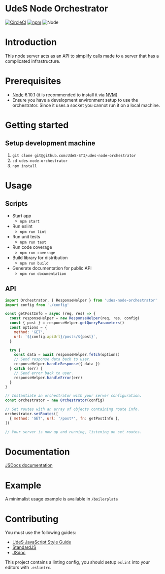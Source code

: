 UdeS Node Orchestrator
======================

[![CircleCI](https://circleci.com/gh/UdeS-STI/udes-node-orchestrator/tree/master.svg?style=svg&circle-token=2bf1290ed52937519d0b7e67dccd4ad10a002a74)](https://circleci.com/gh/UdeS-STI/udes-node-orchestrator/tree/master)
[![npm](https://img.shields.io/npm/v/udes-node-orchestrator.svg?style=flat-square)](https://www.npmjs.com/package/udes-node-orchestrator)
![Node](https://img.shields.io/badge/node-6.10.1-brightgreen.svg)

# Introduction
This node server acts as an API to simplify calls made to a server that has a
complicated infrastructure.

# Prerequisites
* [Node](https://nodejs.org) 6.10.1 (it is recommended to install it via
[NVM](https://github.com/creationix/nvm))
* Ensure you have a development environment setup to use the orchestrator.
Since it uses a socket you cannot run it on a local machine.

# Getting started
## Setup development machine
1. `git clone git@github.com:UdeS-STI/udes-node-orchestrator`
2. `cd udes-node-orchestrator`
3. `npm install`

# Usage
## Scripts
* Start app
  * `npm start`
* Run eslint
  * `npm run lint`
* Run unit tests
  * `npm run test`
* Run code coverage
  * `npm run coverage`
* Build library for distribution
  * `npm run build`
* Generate documentation for public API
  * `npm run documentation`

## API
```javascript
import Orchestrator, { ResponseHelper } from 'udes-node-orchestrator'
import config from './config'

const getPostInfo = async (req, res) => {
  const responseHelper = new ResponseHelper(req, res, config)
  const { post } = responseHelper.getQueryParameters()
  const options = {
    method: 'GET',
    url: `${config.apiUrl}/posts/${post}`,
  }

  try {
    const data = await responseHelper.fetch(options)
    // Send response data back to user.
    responseHelper.handleResponse({ data })
  } catch (err) {
    // Send error back to user.
    responseHelper.handleError(err)
  }
}

// Instantiate an orchestrator with your server configuration.
const orchestrator = new Orchestrator(config)

// Set routes with an array of objects containing route info.
orchestrator.setRoutes([
  { method: 'GET', url: '/post*', fn: getPostInfo },
])

// Your server is now up and running, listening on set routes.
```

# Documentation
[JSDocs documentation](http://UdeS-STI.github.io/udes-node-orchestrator)

# Example
A minimalist usage example is available in `/boilerplate`

# Contributing
You must use the following guides:
* [UdeS JavaScript Style Guide](https://www.npmjs.com/package/eslint-config-udes)
* [StandardJS](https://standardjs.com/)
* [JSdoc](http://usejsdoc.org/)

This project contains a linting config, you should setup `eslint` into your
editors with `.eslintrc`.
